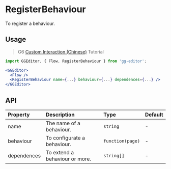 # RegisterBehaviour

To register a behaviour.

## Usage

> G6 [Custom Interaction (Chinese)](https://antv.alipay.com/zh-cn/g6/1.x/tutorial/custom-interaction.html) Tutorial

```jsx
import GGEditor, { Flow, RegisterBehaviour } from 'gg-editor';

<GGEditor>
  <Flow />
  <RegisterBehaviour name={...} behaviour={...} dependences={...} />
</GGEditor>
```

## API

| Property | Description | Type | Default |
| :--- | :--- | :--- | :--- |
| name | The name of a behaviour. | `string` | - |
| behaviour | To configurate a behaviour. | `function(page)` | - |
| dependences | To extend a behaviour or more. | `string[]` | - |
